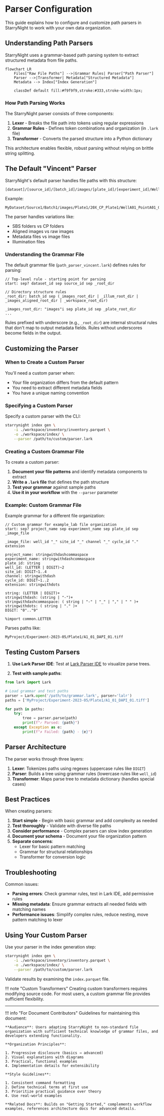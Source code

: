 # Parser Configuration

This guide explains how to configure and customize path parsers in StarryNight to work with your own data organization.

## Understanding Path Parsers

StarryNight uses a grammar-based path parsing system to extract structured metadata from file paths.

```mermaid
flowchart LR
    Files["Raw File Paths"] -->|Grammar Rules| Parser["Path Parser"]
    Parser -->|Transformer| Metadata["Structured Metadata"]
    Metadata --> Index["Index Generation"]

    classDef default fill:#f9f9f9,stroke:#333,stroke-width:1px;
```

### How Path Parsing Works

The StarryNight parser consists of three components:

1. **Lexer** - Breaks the file path into tokens using regular expressions
2. **Grammar Rules** - Defines token combinations and organization (in `.lark` file)
3. **Transformer** - Converts the parsed structure into a Python dictionary

This architecture enables flexible, robust parsing without relying on brittle string splitting.

## The Default "Vincent" Parser

StarryNight's default parser handles file paths with this structure:

```
[dataset]/[source_id]/[batch_id]/images/[plate_id]/[experiment_id]/Well[well_id]_Point[site_id]_[index]_Channel[channels]_Seq[sequence].ome.tiff
```

Example:
```
MyDataset/Source1/Batch1/images/Plate1/20X_CP_Plate1/WellA01_PointA01_0_ChannelDAPI,AF488,AF647_Seq0.ome.tiff
```

The parser handles variations like:

- SBS folders vs CP folders
- Aligned images vs raw images
- Metadata files vs image files
- Illumination files

### Understanding the Grammar File

The default grammar file (`path_parser_vincent.lark`) defines rules for parsing:

```
// Top-level rule - starting point for parsing
start: sep? dataset_id sep source_id sep _root_dir

// Directory structure rules
_root_dir: batch_id sep (_images_root_dir | _illum_root_dir | _images_aligned_root_dir | _workspace_root_dir)

_images_root_dir: "images"i sep plate_id sep _plate_root_dir
...
```

Rules prefixed with underscore (e.g., `_root_dir`) are internal structural rules that don't map to output metadata fields. Rules without underscores become fields in the output.

## Customizing the Parser

### When to Create a Custom Parser

You'll need a custom parser when:

- Your file organization differs from the default pattern
- You need to extract different metadata fields
- You have a unique naming convention

### Specifying a Custom Parser

Specify a custom parser with the CLI:

```sh
starrynight index gen \
    -i ./workspace/inventory/inventory.parquet \
    -o ./workspace/index/ \
    --parser /path/to/custom/parser.lark
```

### Creating a Custom Grammar File

To create a custom parser:

1. **Document your file patterns** and identify metadata components to extract
2. **Write a `.lark` file** that defines the path structure
3. **Test your grammar** against sample paths
4. **Use it in your workflow** with the `--parser` parameter

### Example: Custom Grammar File

Example grammar for a different file organization:

```
// Custom grammar for example_lab file organization
start: sep? project_name sep experiment_name sep plate_id sep _image_file

_image_file: well_id "_" site_id "_" channel "_" cycle_id "." extension

project_name: stringwithdashcommaspace
experiment_name: stringwithdashcommaspace
plate_id: string
well_id: (LETTER | DIGIT)~2
site_id: DIGIT~1..4
channel: stringwithdash
cycle_id: DIGIT~1..2
extension: stringwithdots

string: (LETTER | DIGIT)+
stringwithdash: (string | "-")+
stringwithdashcommaspace: ( string | "-" | "_" | "," | " " )+
stringwithdots: ( string | "." )+
DIGIT: "0".."9"

%import common.LETTER
```

Parses paths like:
```
MyProject/Experiment-2023-05/Plate1/A1_01_DAPI_01.tiff
```

## Testing Custom Parsers

1. **Use Lark Parser IDE**: Test at [Lark Parser IDE](https://www.lark-parser.org/ide/) to visualize parse trees.

2. **Test with sample paths**:

```python
from lark import Lark

# Load grammar and test paths
parser = Lark.open('/path/to/grammar.lark', parser='lalr')
paths = ['MyProject/Experiment-2023-05/Plate1/A1_01_DAPI_01.tiff']

for path in paths:
    try:
        tree = parser.parse(path)
        print(f"✓ Parsed: {path}")
    except Exception as e:
        print(f"✗ Failed: {path} - {e}")
```

## Parser Architecture

The parser works through three layers:

1. **Lexer**: Tokenizes paths using regexes (uppercase rules like `DIGIT`)
2. **Parser**: Builds a tree using grammar rules (lowercase rules like `well_id`)
3. **Transformer**: Maps parse tree to metadata dictionary (handles special cases)

## Best Practices

When creating parsers:

1. **Start simple** - Begin with basic grammar and add complexity as needed
2. **Test thoroughly** - Validate with diverse file paths
3. **Consider performance** - Complex parsers can slow index generation
4. **Document your schema** - Document your file organization pattern
5. **Separate concerns**:
      - Lexer for basic pattern matching
      - Grammar for structural relationships
      - Transformer for conversion logic

## Troubleshooting

Common issues:

- **Parsing errors**: Check grammar rules, test in Lark IDE, add permissive rules
- **Missing metadata**: Ensure grammar extracts all needed fields with matching names
- **Performance issues**: Simplify complex rules, reduce nesting, move pattern matching to lexer

## Using Your Custom Parser

Use your parser in the index generation step:

```sh
starrynight index gen \
    -i ./workspace/inventory/inventory.parquet \
    -o ./workspace/index/ \
    --parser /path/to/custom/parser.lark
```

Validate results by examining the `index.parquet` file.

!!! note "Custom Transformers"
    Creating custom transformers requires modifying source code. For most users, a custom grammar file provides sufficient flexibility.

---

!!! info "For Document Contributors"
    Guidelines for maintaining this document:

    **Audience**: Users adapting StarryNight to non-standard file organization with sufficient technical knowledge of grammar files, and developers extending functionality.

    **Organization Principles**:

    1. Progressive disclosure (basics → advanced)
    2. Visual explanations with diagrams
    3. Practical, functional examples
    4. Implementation details for extensibility

    **Style Guidelines**:

    1. Consistent command formatting
    2. Define technical terms at first use
    3. Prioritize practical guidance over theory
    4. Use real-world examples

    **Related Docs**: Builds on "Getting Started," complements workflow examples, references architecture docs for advanced details.

